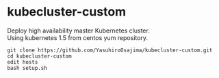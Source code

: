 # kubecluster-custom
Deploy high availability master Kubernetes cluster.  
Using kubernetes 1.5 from centos yum repository.  

    git clone https://github.com/YasuhiroOsajima/kubecluster-custom.git
    cd kubecluster-custom
    edit hosts
    bash setup.sh
